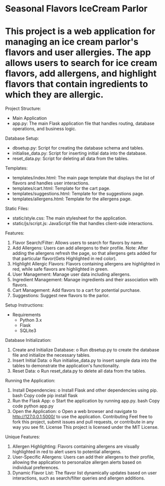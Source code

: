 
# Seasonal Flavors IceCream Parlor
# This project is a web application for managing an ice cream parlor's flavors and user allergies. The app allows users to search for ice cream flavors, add allergens, and highlight flavors that contain ingredients to which they are allergic.

Project Structure:
* Main Application
* app.py: The main Flask application file that handles routing, database operations, and business logic.

Database Setup:
* dbsetup.py: Script for creating the database schema and tables.
* initialise_data.py: Script for inserting initial data into the database.
* reset_data.py: Script for deleting all data from the tables.

Templates:
* templates/index.html: The main page template that displays the list of flavors and handles user interactions.
* templates/cart.html: Template for the cart page.
* templates/suggestions.html: Template for the suggestions page.
* templates/allergens.html: Template for the allergens page.

Static Files:
* static/style.css: The main stylesheet for the application.
* static/js/script.js: JavaScript file that handles client-side interactions.

Features:
1.	Flavor Search/Filter: Allows users to search for flavors by name.
2.	Add Allergens: Users can add allergens to their profile. 
    Note: After adding the allergens refresh the page, so that allergens gets added for that particular flavor(Gets Highlighted in red color).
3.	Highlight Allergic Flavors: Flavors containing allergens are highlighted in red, while safe flavors are highlighted in green.
4.	User Management: Manage user data including allergens.
5.	Ingredient Management: Manage ingredients and their association with flavors.
6.	Cart Management: Add flavors to a cart for potential purchase.
7.	Suggestions: Suggest new flavors to the parlor.

Setup Instructions:
* Requirements
    * Python 3.x
    * Flask
    * SQLite3
  
Database Initialization:
1.	Create and Initialize Database:
    o	Run dbsetup.py to create the database file and initialize the necessary tables.
2.	Insert Initial Data:
    o	Run initialise_data.py to insert sample data into the tables to demonstrate the application's functionality.
3.	Reset Data:
    o	Run reset_data.py to delete all data from the tables.
  	
Running the Application:
1.	Install Dependencies:
    o	Install Flask and other dependencies using pip.
bash
Copy code
pip install flask
2.	Run the Flask App:
o	Start the application by running app.py.
bash
Copy code
python app.py
3.	Open the Application:
o	Open a web browser and navigate to http://127.0.0.1:5000/ to use the application.
Contributing
Feel free to fork this project, submit issues and pull requests, or contribute in any way you see fit.
License
This project is licensed under the MIT License.


Unique Features:
1.	Allergen Highlighting: Flavors containing allergens are visually highlighted in red to alert users to potential allergens.
2.	User-Specific Allergens: Users can add their allergens to their profile, allowing the application to personalize allergen alerts based on individual preferences.
3.	Dynamic Flavor List: The flavor list dynamically updates based on user interactions, such as search/filter queries and allergen additions.

